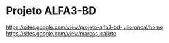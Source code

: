 # **Projeto ALFA3-BD**

https://sites.google.com/view/projeto-alfa3-bd-julioroncal/home
https://sites.google.com/view/marcos-calixto
